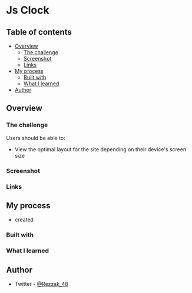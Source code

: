 # Js Clock

<!-- Summary -->

<!-- This is a solution to the [NameOfTheProject]( URL of it). Frontend Mentor challenges help you improve your coding skills by building realistic projects. -->

## Table of contents

- [Overview](#overview)
  - [The challenge](#the-challenge)
  - [Screenshot](#screenshot)
  - [Links](#links)
- [My process](#my-process)
  - [Built with](#built-with)
  - [What I learned](#what-i-learned)
- [Author](#author)

## Overview

### The challenge

Users should be able to:

- View the optimal layout for the site depending on their device's screen size

### Screenshot

<!-- ![](./DesignScreenshots/DesktopScreen.png)
![](./DesignScreenshots/MobileVersion.png) -->

### Links

<!-- - Live Site URL: [Live Site URL:](linkHere)
- Solution URL: [Solution URL:](linkHere) -->

## My process
 - created 


### Built with

<!-- Info -->
<!-- - Semantic HTML5 markup
- CSS custom properties
- Flex box
- Desktop-first workflow
-->

### What I learned

<!-- I learned more about  -->

## Author

<!-- - Website - [](NotAvailableForNow) -->

- Twitter - [@Rezzak_48](https://twitter.com/Rezzak_48)
